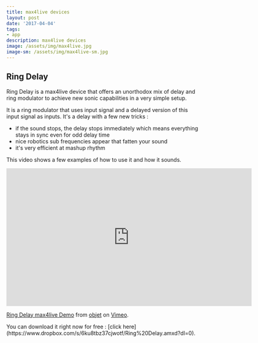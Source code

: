 ```yaml
---
title: max4live devices
layout: post
date: '2017-04-04'
tags:
- app
description: max4live devices
image: /assets/img/max4live.jpg
image-sm: /assets/img/max4live-sm.jpg
---
```


## Ring Delay

Ring Delay is a max4live device that offers an unorthodox mix of delay and ring modulator to achieve new sonic capabilities in a very simple setup.

It is a ring modulator that uses input signal and a delayed version of this input signal as inputs. It's a delay with a few new tricks :

- if the sound stops, the delay stops immediately which means everything stays in sync even for odd delay time
- nice robotics sub frequencies appear that fatten your sound
- it's very efficient at mashup rhythm 

This video shows a few examples of how to use it and how it sounds.

<iframe src="https://player.vimeo.com/video/212490002" width="640" height="360" frameborder="0" webkitallowfullscreen mozallowfullscreen allowfullscreen></iframe>
<p><a href="https://vimeo.com/212490002">Ring Delay max4live Demo</a> from <a href="https://vimeo.com/oobjet">objet</a> on <a href="https://vimeo.com">Vimeo</a>.</p>
You can download it right now for free : [click here](https://www.dropbox.com/s/6ku8tbz37cjwotf/Ring%20Delay.amxd?dl=0).
